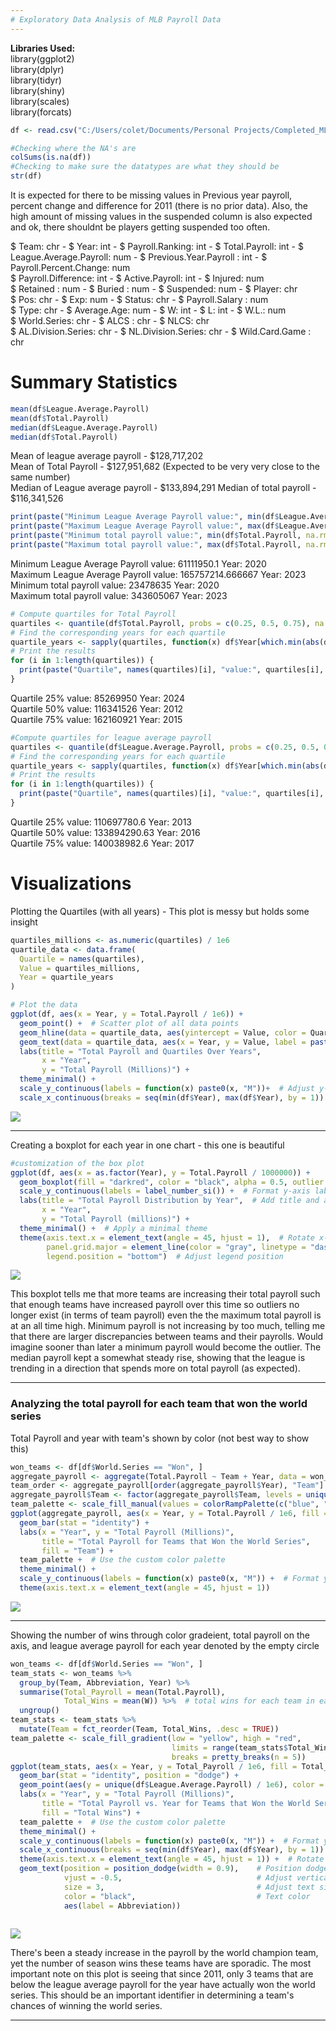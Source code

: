 ```yaml
---
# Exploratory Data Analysis of MLB Payroll Data
---
```


**Libraries Used:**   
library(ggplot2)  
library(dplyr)  
library(tidyr)  
library(shiny)  
library(scales)  
library(forcats)  

``` r
df <- read.csv("C:/Users/colet/Documents/Personal Projects/Completed_MLB_Payroll_Data.csv")

#Checking where the NA's are
colSums(is.na(df))
#Checking to make sure the datatypes are what they should be
str(df)
```

It is expected for there to be missing values in Previous year payroll, percent change and difference for 2011 (there is
no prior data). 
Also, the high amount of missing values in the suspended column is also expected and ok, there shouldnt be players getting suspended
too often. 

$ Team: chr - $ Year: int - $ Payroll.Ranking: int - $ Total.Payroll: int - 
$ League.Average.Payroll: num - $ Previous.Year.Payroll : int - $ Payroll.Percent.Change: num  
$ Payroll.Difference: int - $ Active.Payroll: int - $ Injured: num  
$ Retained : num - $ Buried : num - $ Suspended: num - $ Player: chr  
$ Pos: chr - $ Exp: num - $ Status: chr - $ Payroll.Salary : num  
$ Type: chr - $ Average.Age: num - $ W: int - $ L: int - $ W.L.: num  
$ World.Series: chr - $ ALCS : chr - $ NLCS: chr  
$ AL.Division.Series: chr - $ NL.Division.Series: chr - $ Wild.Card.Game : chr  


# Summary Statistics

```r
mean(df$League.Average.Payroll)
mean(df$Total.Payroll)
median(df$League.Average.Payroll)
median(df$Total.Payroll)
```

Mean of league average payroll - $128,717,202  
Mean of Total Payroll - $127,951,682 (Expected to be very very close to the same number)  
Median of League average payroll - $133,894,291
Median of total payroll - $116,341,526  

```r
print(paste("Minimum League Average Payroll value:", min(df$League.Average.Payroll, na.rm = TRUE), "Year:", df$Year[which.min(df$League.Average.Payroll)]))
print(paste("Maximum League Average Payroll value:", max(df$League.Average.Payroll, na.rm = TRUE), "Year:", df$Year[which.max(df$League.Average.Payroll)]))
print(paste("Minimum total payroll value:", min(df$Total.Payroll, na.rm = TRUE), "Year:", df$Year[which.min(df$Total.Payroll)]))
print(paste("Maximum total payroll value:", max(df$Total.Payroll, na.rm = TRUE), "Year:", df$Year[which.max(df$Total.Payroll)]))
```

Minimum League Average Payroll value: 61111950.1 Year: 2020    
Maximum League Average Payroll value: 165757214.666667 Year: 2023    
Minimum total payroll value: 23478635 Year: 2020  
Maximum total payroll value: 343605067 Year: 2023   


```r
# Compute quartiles for Total Payroll
quartiles <- quantile(df$Total.Payroll, probs = c(0.25, 0.5, 0.75), na.rm = TRUE)
# Find the corresponding years for each quartile
quartile_years <- sapply(quartiles, function(x) df$Year[which.min(abs(df$Total.Payroll - x))])
# Print the results
for (i in 1:length(quartiles)) {
  print(paste("Quartile", names(quartiles)[i], "value:", quartiles[i], "Year:", quartile_years[i]))
}
```
Quartile 25% value: 85269950 Year: 2024   
Quartile 50% value: 116341526 Year: 2012    
Quartile 75% value: 162160921 Year: 2015   

```r
#Compute quartiles for league average payroll
quartiles <- quantile(df$League.Average.Payroll, probs = c(0.25, 0.5, 0.75), na.rm = TRUE)
# Find the corresponding years for each quartile
quartile_years <- sapply(quartiles, function(x) df$Year[which.min(abs(df$League.Average.Payroll - x))])
# Print the results
for (i in 1:length(quartiles)) {
  print(paste("Quartile", names(quartiles)[i], "value:", quartiles[i], "Year:", quartile_years[i]))
}
```
Quartile 25% value: 110697780.6 Year: 2013  
Quartile 50% value: 133894290.63 Year: 2016    
Quartile 75% value: 140038982.6 Year: 2017    


# Visualizations

Plotting the Quartiles (with all years)  - This plot is messy but holds some insight

```r
quartiles_millions <- as.numeric(quartiles) / 1e6
quartile_data <- data.frame(
  Quartile = names(quartiles),
  Value = quartiles_millions,
  Year = quartile_years
)

# Plot the data
ggplot(df, aes(x = Year, y = Total.Payroll / 1e6)) +
  geom_point() +  # Scatter plot of all data points
  geom_hline(data = quartile_data, aes(yintercept = Value, color = Quartile), linetype = "dashed", size = 1) +
  geom_text(data = quartile_data, aes(x = Year, y = Value, label = paste(Quartile, ":", round(Value, 1))), vjust = -12) +
  labs(title = "Total Payroll and Quartiles Over Years",
       x = "Year",
       y = "Total Payroll (Millions)") +
  theme_minimal() +
  scale_y_continuous(labels = function(x) paste0(x, "M"))+  # Adjust y-axis labels to show values in millions
  scale_x_continuous(breaks = seq(min(df$Year), max(df$Year), by = 1))  # Include all years
```

  ![](EDA_Images/UpdatedBoxplot1.png)
  
---
Creating a boxplot for each year in one chart - this one is beautiful

```r
#customization of the box plot
ggplot(df, aes(x = as.factor(Year), y = Total.Payroll / 1000000)) +
  geom_boxplot(fill = "darkred", color = "black", alpha = 0.5, outlier.shape = 5) +  # Customize box plot appearance
  scale_y_continuous(labels = label_number_si()) +  # Format y-axis labels
  labs(title = "Total Payroll Distribution by Year",  # Add title and axis labels
       x = "Year",
       y = "Total Payroll (millions)") +
  theme_minimal() +  # Apply a minimal theme
  theme(axis.text.x = element_text(angle = 45, hjust = 1),  # Rotate x-axis labels
        panel.grid.major = element_line(color = "gray", linetype = "dashed"),  # Customize grid lines
        legend.position = "bottom")  # Adjust legend position
```

  ![](EDA_Images/UpdatedBoxplot2.png)  
  
  This boxplot tells me that more teams are increasing their total payroll such that enough teams have increased payroll over this time so outliers no longer exist (in terms of team payroll) even the the maximum total payroll is at an all time high.
  Minimum payroll is not increasing by too much, telling me that there are larger discrepancies between teams and their payrolls. Would imagine sooner than later a minimum payroll would become the outlier. The median payroll kept a somewhat steady rise, 
  showing that the league is trending in a direction that spends more on total payroll (as expected).
  
---

### Analyzing the total payroll for each team that won the world series

Total Payroll and year with team's shown by color (not best way to show this)
```r
won_teams <- df[df$World.Series == "Won", ]
aggregate_payroll <- aggregate(Total.Payroll ~ Team + Year, data = won_teams, FUN = function(x) x[1])
team_order <- aggregate_payroll[order(aggregate_payroll$Year), "Team"]
aggregate_payroll$Team <- factor(aggregate_payroll$Team, levels = unique(aggregate_payroll$Team))
team_palette <- scale_fill_manual(values = colorRampPalette(c("blue", "red"))(length(unique(aggregate_payroll$Team))))
ggplot(aggregate_payroll, aes(x = Year, y = Total.Payroll / 1e6, fill = Team)) +
  geom_bar(stat = "identity") +
  labs(x = "Year", y = "Total Payroll (Millions)",
       title = "Total Payroll for Teams that Won the World Series",
       fill = "Team") +
  team_palette +  # Use the custom color palette
  theme_minimal() +
  scale_y_continuous(labels = function(x) paste0(x, "M")) +  # Format y-axis labels in millions
  theme(axis.text.x = element_text(angle = 45, hjust = 1))
```
![](EDA_Images/wsteamcolor.png)

---

Showing the number of wins through color gradeient, total payroll on the axis, and league average payroll for each year denoted by the empty circle

```r
won_teams <- df[df$World.Series == "Won", ]
team_stats <- won_teams %>%
  group_by(Team, Abbreviation, Year) %>%
  summarise(Total_Payroll = mean(Total.Payroll),  
            Total_Wins = mean(W)) %>%  # total wins for each team in each year
  ungroup()
team_stats <- team_stats %>%
  mutate(Team = fct_reorder(Team, Total_Wins, .desc = TRUE))
team_palette <- scale_fill_gradient(low = "yellow", high = "red",
                                    limits = range(team_stats$Total_Wins),
                                    breaks = pretty_breaks(n = 5))
ggplot(team_stats, aes(x = Year, y = Total_Payroll / 1e6, fill = Total_Wins, label = Abbreviation)) +
  geom_bar(stat = "identity", position = "dodge") +
  geom_point(aes(y = unique(df$League.Average.Payroll) / 1e6), color = "black", size = 3, shape = 1) +  # Add points for league average payroll
  labs(x = "Year", y = "Total Payroll (Millions)",
       title = "Total Payroll vs. Year for Teams that Won the World Series",
       fill = "Total Wins") +
  team_palette +  # Use the custom color palette
  theme_minimal() +
  scale_y_continuous(labels = function(x) paste0(x, "M")) +  # Format y-axis labels in millions
  scale_x_continuous(breaks = seq(min(df$Year), max(df$Year), by = 1)) +  # Include all years
  theme(axis.text.x = element_text(angle = 45, hjust = 1)) +  # Rotate x-axis labels for better readability
  geom_text(position = position_dodge(width = 0.9),    # Position dodge to match the bars
            vjust = -0.5,                              # Adjust vertical position for better visibility
            size = 3,                                  # Adjust text size
            color = "black",                           # Text color
            aes(label = Abbreviation))       
  
```
![](EDA_Images/WSPayrollswAverage.png)  

There's been a steady increase in the payroll by the world champion team, yet the number of season wins these teams have are sporadic. The most important note on this plot is seeing that since 2011, only 3 teams that are below the league average payroll for the year 
have actually won the world series. This should be an important identifier in determining a team's chances of winning the world series. 

---
